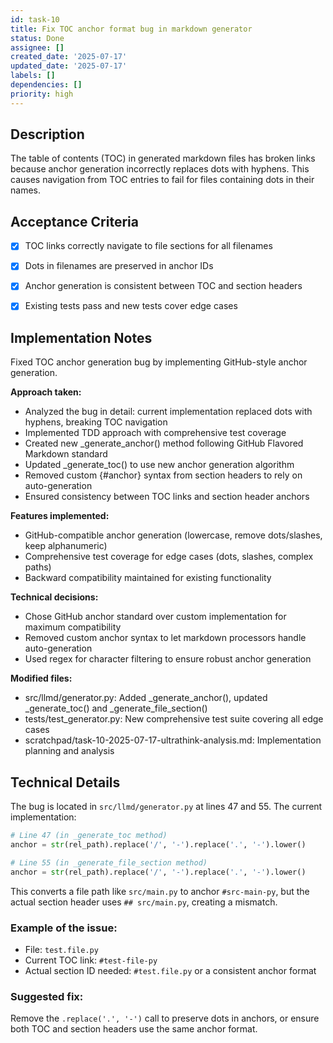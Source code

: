 ```yaml
---
id: task-10
title: Fix TOC anchor format bug in markdown generator
status: Done
assignee: []
created_date: '2025-07-17'
updated_date: '2025-07-17'
labels: []
dependencies: []
priority: high
---
```


## Description

The table of contents (TOC) in generated markdown files has broken links because anchor generation incorrectly replaces dots with hyphens. This causes navigation from TOC entries to fail for files containing dots in their names.

## Acceptance Criteria

- [x] TOC links correctly navigate to file sections for all filenames
- [x] Dots in filenames are preserved in anchor IDs
- [x] Anchor generation is consistent between TOC and section headers
- [x] Existing tests pass and new tests cover edge cases


## Implementation Notes

Fixed TOC anchor generation bug by implementing GitHub-style anchor generation.

**Approach taken:**
- Analyzed the bug in detail: current implementation replaced dots with hyphens, breaking TOC navigation
- Implemented TDD approach with comprehensive test coverage
- Created new _generate_anchor() method following GitHub Flavored Markdown standard
- Updated _generate_toc() to use new anchor generation algorithm 
- Removed custom {#anchor} syntax from section headers to rely on auto-generation
- Ensured consistency between TOC links and section header anchors

**Features implemented:**
- GitHub-compatible anchor generation (lowercase, remove dots/slashes, keep alphanumeric)
- Comprehensive test coverage for edge cases (dots, slashes, complex paths)
- Backward compatibility maintained for existing functionality

**Technical decisions:**
- Chose GitHub anchor standard over custom implementation for maximum compatibility
- Removed custom anchor syntax to let markdown processors handle auto-generation
- Used regex for character filtering to ensure robust anchor generation

**Modified files:**
- src/llmd/generator.py: Added _generate_anchor(), updated _generate_toc() and _generate_file_section()
- tests/test_generator.py: New comprehensive test suite covering all edge cases
- scratchpad/task-10-2025-07-17-ultrathink-analysis.md: Implementation planning and analysis
## Technical Details

The bug is located in `src/llmd/generator.py` at lines 47 and 55. The current implementation:

```python
# Line 47 (in _generate_toc method)
anchor = str(rel_path).replace('/', '-').replace('.', '-').lower()

# Line 55 (in _generate_file_section method)  
anchor = str(rel_path).replace('/', '-').replace('.', '-').lower()
```

This converts a file path like `src/main.py` to anchor `#src-main-py`, but the actual section header uses `## src/main.py`, creating a mismatch.

### Example of the issue:
- File: `test.file.py`
- Current TOC link: `#test-file-py`
- Actual section ID needed: `#test.file.py` or a consistent anchor format

### Suggested fix:
Remove the `.replace('.', '-')` call to preserve dots in anchors, or ensure both TOC and section headers use the same anchor format.

